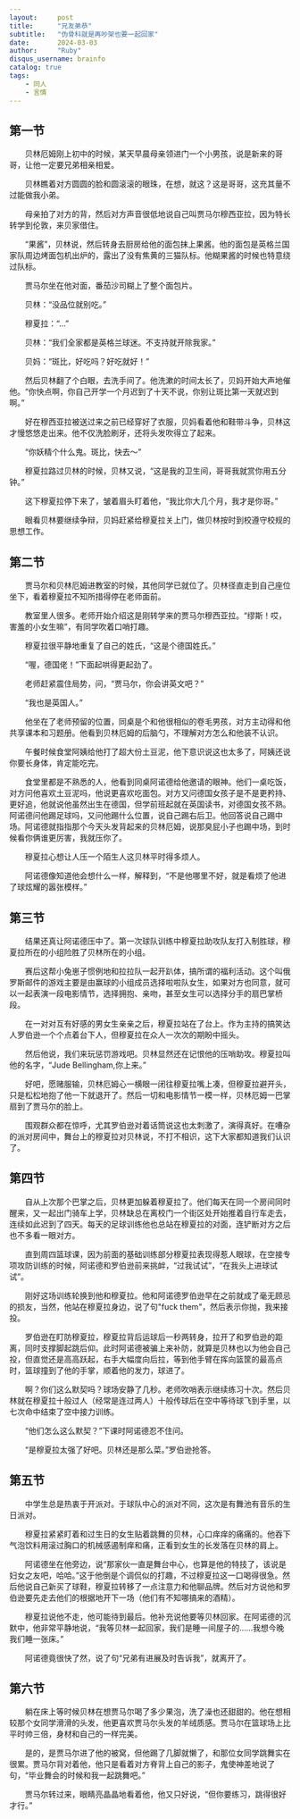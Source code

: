```yaml
---
layout:     post
title:      "兄友弟恭"
subtitle:   "伪骨科就是再吵架也要一起回家"
date:       2024-03-03
author:     "Ruby"
disqus_username: brainfo
catalog: true
tags:
    - 同人
    - 言情
---
```



## 第一节

  贝林厄姆刚上初中的时候，某天早晨母亲领进门一个小男孩，说是新来的哥哥，让他一定要兄弟相亲相爱。

  贝林瞧着对方圆圆的脸和圆滚滚的眼珠，在想，就这？这是哥哥，这充其量不过能做我小弟。

  母亲拍了对方的背，然后对方声音很低地说自己叫贾马尔穆西亚拉，因为特长转学到伦敦，来贝家借住。

  “果酱”，贝林说，然后转身去厨房给他的面包抹上果酱。他的面包是英格兰国家队周边烤面包机出炉的，露出了没有焦黄的三猫队标。他糊果酱的时候也特意绕过队标。

  贾马尔坐在他对面，番茄沙司糊上了整个面包片。

  贝林：“没品位就别吃。”

  穆夏拉：“...”

  贝林：“我们全家都是英格兰球迷。不支持就开除我家。”

  贝妈：“斑比，好吃吗？好吃就好！”

  然后贝林翻了个白眼，去洗手间了。他洗漱的时间太长了，贝妈开始大声地催他。“你快点啊，你自己开学一个月迟到了十天不说，你别让斑比第一天就迟到啊。”

  好在穆西亚拉被送过来之前已经穿好了衣服，贝妈看着他和鞋带斗争，贝林这才慢悠悠走出来。他不仅洗脸刷牙，还将头发吹得立了起来。

  “你妖精个什么鬼。斑比，快去～”

  穆夏拉路过贝林的时候，贝林又说，“这是我的卫生间，哥哥我就赏你用五分钟。”

  这下穆夏拉停下来了，皱着眉头盯着他，“我比你大几个月，我才是你哥。”

  眼看贝林要继续争辩，贝妈赶紧给穆夏拉关上门，做贝林按时到校遵守校规的思想工作。

## 第二节

  贾马尔和贝林厄姆进教室的时候，其他同学已就位了。贝林径直走到自己座位坐下，看着穆夏拉不知所措得停在老师面前。

  教室里人很多。老师开始介绍这是刚转学来的贾马尔穆西亚拉。“缪斯！哎，害羞的小女生嘛”，有同学吹着口哨打趣。

  穆夏拉很平静地重复了自己的姓氏，“这是个德国姓氏。”

  “喔，德国佬！”下面起哄得更起劲了。

  老师赶紧震住局势，问，“贾马尔，你会讲英文吧？”

  “我也是英国人。”

  他坐在了老师预留的位置，同桌是个和他很相似的卷毛男孩，对方主动得和他共享课本和习题册。他看到贝林厄姆的后脑勺，不理解对方怎么和他装不认识。

  午餐时候食堂阿姨给他打了超大份土豆泥，他下意识说这也太多了，阿姨还说你要长身体，肯定能吃完。

  食堂里都是不熟悉的人，他看到同桌阿诺德给他邀请的眼神。他们一桌吃饭，对方问他喜欢土豆泥吗，他说更喜欢吃面包。对方又问德国女孩子是不是更矜持、更好追，他就说他虽然出生在德国，但学前班起就在英国读书，对德国女孩不熟。阿诺德问他踢足球吗，又问他踢什么位置，说自己踢右后卫。他回答说自己踢中场。阿诺德就指指那个今天头发背起来的贝林厄姆，说那臭屁小子也踢中场，到时候看你俩谁更厉害，我就压你了。

  穆夏拉心想让人压一个陌生人这贝林平时得多烦人。

  阿诺德像知道他会想什么一样，解释到，“不是他哪里不好，就是看烦了他进了球炫耀的嚣张模样。”

## 第三节

  结果还真让阿诺德压中了。第一次球队训练中穆夏拉助攻队友打入制胜球，穆夏拉所在的小组险胜了贝林所在的小组。

  赛后这帮小兔崽子惯例地和拉拉队一起开趴体，搞所谓的福利活动。这个叫俄罗斯邮件的游戏主要是由赢球的小组成员选择啦啦队女生，如果对方也同意，就可以一起表演一段电影情节，选择拥抱、亲吻，甚至女生可以选择分手的扇巴掌桥段。

  在一对对互有好感的男女生亲亲之后，穆夏拉站在了台上。作为主持的搞笑达人罗伯逊一个个点着台下人，但穆夏拉在众人一次次的期盼中摇头。

  然后他说，我们来玩惩罚游戏吧。贝林显然还在记恨他的压哨助攻。穆夏拉叫他的名字，“Jude Bellingham,你上来。”

  好吧，愿赌服输，贝林厄姆心一横眼一闭往穆夏拉嘴上凑，但穆夏拉避开头，只是松松地抱了他一下就退开了。然后一切和电影情节一模一样，贝林厄姆一巴掌扇到了贾马尔的脸上。

  围观群众都在惊呼，尤其罗伯逊对着话筒说这也太刺激了，演得真好。在嘈杂的派对房间中，舞台上的穆夏拉对贝林说，不打不相识，这下大家都知道我们认识了。

## 第四节

  自从上次那个巴掌之后，贝林更加躲着穆夏拉了。他们每天在同一个房间同时醒来，又一起出门骑车上学，贝林缺总在离校门一个街区处开始推着自行车走去，连续如此迟到了四天。每天的足球训练他也总站在穆夏拉的对面，连铲断对方之后也不多看一眼对方。

  直到周四篮球课，因为前面的基础训练部分穆夏拉表现得惹人眼球，在空接专项攻防训练的时候，阿诺德和罗伯逊前来挑衅，“过我试试”，“在我头上进球试试”。

  刚好这场训练轮换到他和穆夏拉。他和阿诺德罗伯逊早在之前就成了毫无顾忌的损友，当然，他站在穆夏拉身边，说了句"fuck them"，然后表示你抛，我来接投。

  罗伯逊在盯防穆夏拉，穆夏拉背后运球后一秒两转身，拉开了和罗伯逊的距离，同时支撑脚起跳后仰。此时阿诺德被骗上来补防，就算是贝林也以为他会自己投，但直觉还是高高跃起，右手大幅度向后拉，等到他手臂在挥向篮筐的最高点时，篮球撞到了他的手掌，顺着他的发力，球进了。

  啊？你们这么默契吗？球场安静了几秒。老师吹哨表示继续练习十次。然后贝林就在穆夏拉十般过人（经常是连过两人）十般传球后在空中等待球飞到手里，以七次命中结束了空中接力训练。

  “他们怎么这么默契？”下课时阿诺德忍不住问。

  “是穆夏拉太强了好吧。贝林还是那么菜。”罗伯逊抢答。

## 第五节

  中学生总是热衷于开派对。于球队中心的派对不同，这次是有舞池有音乐的生日派对。

  穆夏拉紧紧盯着和过生日的女生贴着跳舞的贝林，心口痒痒的痛痛的。他吞下气泡饮料用滚过胸口的机械感遏制痒和痛，正看到女生的长发落在贝林的肩上。

  阿诺德坐在他旁边，说“那家伙一直是舞台中心，也算是他的特技了，该说是妇女之友吧，哈哈。”这于他倒是个调侃似的打趣，不过穆夏拉这一口喝得很急。然后他说自己新买了球鞋，穆夏拉转移了一点注意力和他聊品牌。然后对方说他和罗伯逊要先走去他们的根据地开下一场（他们有不知哪搞来的酒精）。

  穆夏拉说他不走，他可能待到最后。他补充说他要等贝林回家。在阿诺德的沉默中，他非常平静地说，“我等贝林一起回家，我们是睡一间屋子的……我想今晚我们睡一张床。”

  阿诺德竟很快了然，说了句“兄弟有进展及时告诉我”，就离开了。

## 第六节

  躺在床上等时候贝林在想贾马尔喝了多少果泡，洗了澡也还甜甜的。他在想相较那个女同学滑滑的头发，他更喜欢贾马尔头发的羊绒质感。贾马尔在篮球场上比平时帅三倍，身材和自己的一样完美。

  是的，是贾马尔进了他的被窝，但他踢了几脚就懒了，和那位女同学跳舞实在很累。贾马尔背对着他，他只是看着对方脊背上自己的影子，鬼使神差地说了句，“毕业舞会的时候和我一起跳舞吧。”

  贾马尔转过来，眼睛亮晶晶地看着他，他又只好说，“但你要练习，跳得很好才行。”
